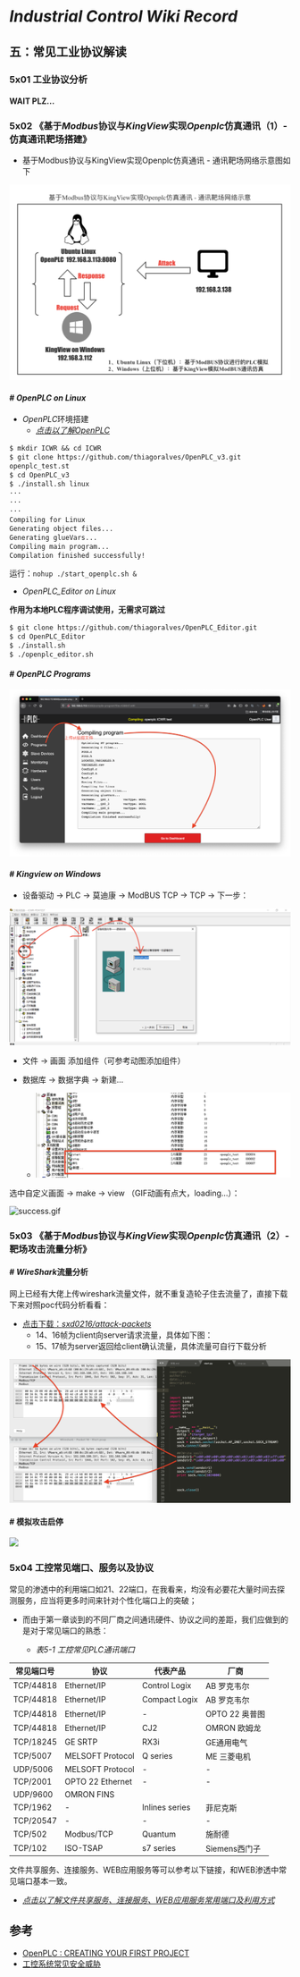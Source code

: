 # *Industrial Control Wiki Record* 

## 五：常见工业协议解读



### 5x01 工业协议分析

#### WAIT PLZ...

### 5x02 《基于*Modbus*协议与*KingView*实现*Openplc*仿真通讯（1）- 仿真通讯靶场搭建》

- 基于Modbus协议与KingView实现Openplc仿真通讯 - 通讯靶场网络示意图如下

![assets-network-show.png](assets/assets-network-show.png)

#### # *OpenPLC on Linux*

- *OpenPLC*环境搭建
	- [*点击以了解OpenPLC*](https://github.com/thiagoralves/OpenPLC_v3)

```
$ mkdir ICWR && cd ICWR
$ git clone https://github.com/thiagoralves/OpenPLC_v3.git
openplc_test.st
$ cd OpenPLC_v3
$ ./install.sh linux
···
···
···
Compiling for Linux
Generating object files...
Generating glueVars...
Compiling main program...
Compilation finished successfully!
```

运行：`nohup ./start_openplc.sh &`

- *OpenPLC_Editor on Linux*

**作用为本地PLC程序调试使用，无需求可跳过**

```
$ git clone https://github.com/thiagoralves/OpenPLC_Editor.git
$ cd OpenPLC_Editor
$ ./install.sh
$ ./openplc_editor.sh
```

#### # *OpenPLC Programs*

![](assets/OpenPLC_TODO1.png)


#### # *Kingview on Windows*

- 设备驱动 -> PLC -> 莫迪康 -> ModBUS TCP -> TCP -> 下一步：

![KingView_OPENPLC_TODO](assets/KingView_OPENPLC_TODO.png)

- 文件 -> 画面 添加组件（可参考动图添加组件）

- 数据库 -> 数据字典 -> 新建...
	- ![](assets/KingView_OPENPLC_TODO2.png)

选中自定义画面 -> make -> view （GIF动画有点大，loading...）：

![success.gif](assets/KingView_OPENPLC_success.gif)

### 5x03 《基于*Modbus*协议与*KingView*实现*Openplc*仿真通讯（2）- 靶场攻击流量分析》


#### # *WireShark*流量分析

网上已经有大佬上传wireshark流量文件，就不重复造轮子住去流量了，直接下载下来对照poc代码分析看看：

- [点击下载：*sxd0216/attack-packets*](https://github.com/sxd0216/attack-packets)
	- 14、16帧为client向server请求流量，具体如下图：
	- 15、17帧为server返回给client确认流量，具体流量可自行下载分析

![](assets/wireshark_tcp_show.png)


#### # 模拟攻击启停

![](assets/OpenPLC_attack_success.gif)

### 5x04 工控常见端口、服务以及协议

常见的渗透中的利用端口如21、22端口，在我看来，均没有必要花大量时间去探测服务，应当将更多时间来针对个性化端口上的突破；

- 而由于第一章谈到的不同厂商之间通讯硬件、协议之间的差距，我们应做到的是对于常见端口的熟悉：

	- _表5-1 工控常见PLC通讯端口_

 常见端口号  |  协议 | 代表产品 | 厂商
 -----------|-----------|----------------------|-----------
 TCP/44818	| Ethernet/IP | Control Logix | AB 罗克韦尔
 TCP/44818	| Ethernet/IP | Compact Logix | AB 罗克韦尔
 TCP/44818	| Ethernet/IP | - 				| OPTO 22 奥普图
 TCP/44818	| Ethernet/IP | CJ2				| OMRON 欧姆龙
 TCP/18245	| GE SRTP	  | RX3i			| GE通用电气
 TCP/5007	| MELSOFT Protocol | Q series 		| ME 三菱电机
 UDP/5006	| MELSOFT Protocol | - 				| -
 TCP/2001	| OPTO 22 Ethernet | - 				| -
 UDP/9600	| OMRON FINS
 TCP/1962	| -			  | Inlines series      | 菲尼克斯
 TCP/20547	| - 		  | - 					| -
 TCP/502	| Modbus/TCP  | Quantum				| 施耐德
 TCP/102	| ISO-TSAP	  | s7 series			| Siemens西门子

 文件共享服务、连接服务、WEB应用服务等可以参考以下链接，和WEB渗透中常见端口基本一致。
 - [*点击以了解文件共享服务、连接服务、WEB应用服务常用端口及利用方式*](https://www.yuque.com/tidesec/ics/dca86987e7f1058d4a30fc5813cb2f2d#469c29e8)

## 参考

- [OpenPLC : CREATING YOUR FIRST PROJECT](https://www.openplcproject.com/reference/basics/first-project.html)
- [工控系统常见安全威胁](https://www.yuque.com/tidesec/ics/f758973f916fd57513b7637fca32708d#8a887b45)

